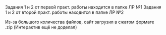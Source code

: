 Задания 1 и 2 от первой практ. работы находится в папке ЛР №1
Задания 1 и 2 от второй практ. работы находится в папке ЛР №2

Из-за большого количества файлов, сайт загрузил в сжатом формате .zip (Интерактив ещё не доделал)
